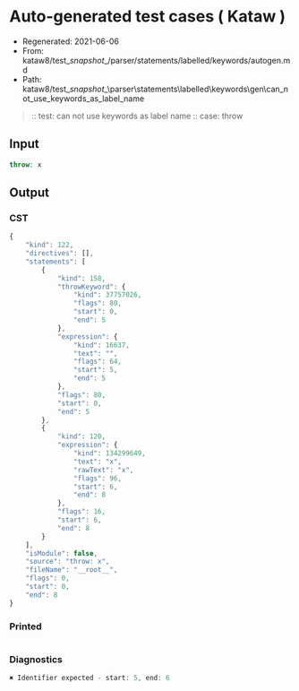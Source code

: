 # Auto-generated test cases ( Kataw )
- Regenerated: 2021-06-06
- From: kataw8/test\__snapshot__/parser/statements/labelled/keywords/autogen.md
- Path: kataw8/test\__snapshot__\parser\statements\labelled\keywords\gen\can_not_use_keywords_as_label_name
> :: test: can not use keywords as label name
> :: case: throw
## Input

`````js
throw: x
`````
## Output

### CST

```javascript
{
    "kind": 122,
    "directives": [],
    "statements": [
        {
            "kind": 158,
            "throwKeyword": {
                "kind": 37757026,
                "flags": 80,
                "start": 0,
                "end": 5
            },
            "expression": {
                "kind": 16637,
                "text": "",
                "flags": 64,
                "start": 5,
                "end": 5
            },
            "flags": 80,
            "start": 0,
            "end": 5
        },
        {
            "kind": 120,
            "expression": {
                "kind": 134299649,
                "text": "x",
                "rawText": "x",
                "flags": 96,
                "start": 6,
                "end": 8
            },
            "flags": 16,
            "start": 6,
            "end": 8
        }
    ],
    "isModule": false,
    "source": "throw: x",
    "fileName": "__root__",
    "flags": 0,
    "start": 0,
    "end": 8
}
```

### Printed

```javascript

```

### Diagnostics

```javascript
✖ Identifier expected - start: 5, end: 6

```

